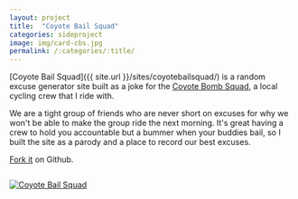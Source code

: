 ```yaml
---
layout: project
title:  "Coyote Bail Squad"
categories: sideproject
image: img/card-cbs.jpg
permalink: /:categories/:title/
---
```

[Coyote Bail Squad]({{ site.url }}/sites/coyotebailsquad/) is a random excuse generator site built as a joke for the [Coyote Bomb Squad](http://coyotebombsquad.com/), a local cycling crew that I ride with. 

We are a tight group of friends who are never short on excuses for why we won't be able to make the group ride the next morning. It's great having a crew to hold you accountable but a bummer when your buddies bail, so I built the site as a parody and a place to record our best excuses.

[Fork it](https://github.com/arnaudin/coyotebailsquad/) on Github.

<div style="background-clip: border-box;box-sizing: border-box; border-radius: 2px; overflow-x:hidden; overflow-y:hidden;">
	<p class="mdl-shadow--4dp" style="margin-bottom: 0px;"><a href="http://ryanarnaudin.com//sites/coyotebailsquad/"><img src="http://ryanarnaudin.com//img/cbs-cap.jpg" alt="Coyote Bail Squad" /></a></p>
</div>
